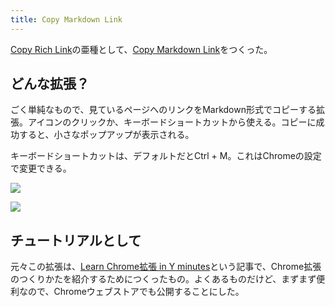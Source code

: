 ```yaml
---
title: Copy Markdown Link
---
```

[Copy Rich Link](https://chrome.google.com/webstore/detail/copy-rich-link/hikiamlgpdcabppakpmemaofmkgknpea)の亜種として、[Copy Markdown Link](https://chrome.google.com/webstore/detail/copy-markdown-link/gkceaaphhbeanfciglgpffnncfpipjpa)をつくった。

どんな拡張？
------

ごく単純なもので、見ているページへのリンクをMarkdown形式でコピーする拡張。アイコンのクリックか、キーボードショートカットから使える。コピーに成功すると、小さなポップアップが表示される。

キーボードショートカットは、デフォルトだとCtrl + M。これはChromeの設定で変更できる。

![](https://lh5.googleusercontent.com/8umsjdtsWHvWNrhPE7EWeFbcWJmXi7ZL7_3xh2_xI0c7XMlSfzXOxxQMD64TXa0G8qUftZwL8TPHjtTMHEXCJ1otQaiJrBdX3bLrOh8VwcD2g0casDbpiI_cmycBaGKYjhmv4imqW6R_KgNw_Oedmi0-qb5nYrKLQSKkWkmVUwBOkljZKihA_VC2Zgox)

![](https://lh5.googleusercontent.com/OiKnqSOQbdo7fo8gPDQvKdTZk4uiETTizyQqf4pC4RK66mBWhslWWkhpWVcvnSc_f7L8p_uViwdwpogJ9Af8hAUaIpiI1x4P286PjYTwI-mjuN_uBDxNbyg1FTizRoRMPVcHDjhXRYqfjrHwiDC0a4ptKPdyUTqu9CsttjklTxAFaNd6mqtacbvWUMYE)

チュートリアルとして
----------

元々この拡張は、[Learn Chrome拡張 in Y minutes](https://r7kamura.com/articles/2022-05-18-learn-chrome-extention-in-y-minutes)という記事で、Chrome拡張のつくりかたを紹介するためにつくったもの。よくあるものだけど、まずまず便利なので、Chromeウェブストアでも公開することにした。
